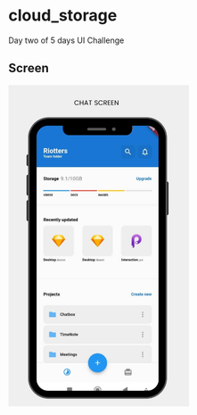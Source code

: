 # cloud_storage

Day two of 5 days UI Challenge


## Screen
<img src="../readMe_screenshots/cloud.png" width="324" height="576">

